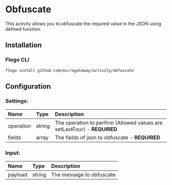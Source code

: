 <!--
title: Obfuscate Activity
weight: 4618
-->

# Obfuscate
This activity allows you to obfuscate the required value in the JSON using defined function.

## Installation

### Flogo CLI
```bash
flogo install github.com/microgateway/activity/obfuscate
```

## Configuration

### Settings:
| Name          | Type   | Description
|:---           | :---   | :---     
| operation     | string | The operation to perfirm (Allowed values are setLastFour) - **REQUIRED**
| fields        | array  | The fields of json to obfuscate - **REQUIRED**

### Input:
| Name        | Type   | Description
|:---         | :---   | :---     
| payload     | string | The message to obfuscate